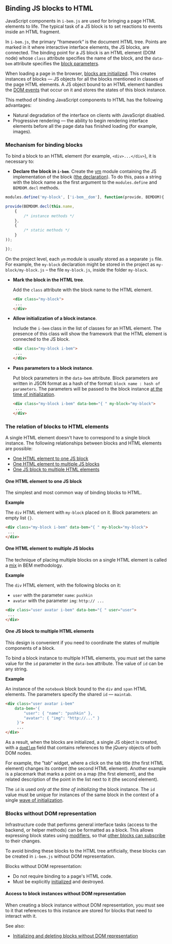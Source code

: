 ## Binding JS blocks to HTML

JavaScript components in `i-bem.js` are used for bringing a page HTML elements
to life. The typical task of a JS block is to set reactions to events inside an HTML fragment.

In `i-bem.js`, the primary ”framework“ is the document HTML tree. Points are marked in it where interactive interface elements, the JS blocks, are connected.
The binding point for a JS block is an HTML element (DOM node) whose `class` attribute
specifies the name of the block, and the `data-bem` attribute specifies the [block parameters](./i-bem-js-params.en.md).

When loading a page in the browser, [blocks are initialized](./i-bem-js-init.en.md). This creates instances of blocks — JS objects for all the blocks mentioned in classes of the page HTML elements. A JS object bound to an HTML element
handles the [DOM events](i-bem-js-events.en.md#dom-events) that occur on it and stores the states of this block instance.

This method of binding JavaScript components to HTML has the following advantages:

* Natural degradation of the interface on clients with JavaScript disabled.
* Progressive rendering — the ability to begin rendering interface elements before all the page data has finished loading (for example, images).

### Mechanism for binding blocks

To bind a block to an HTML element (for example, `<div>...</div>`), it is necessary to:

* **Declare the block in `i-bem`**.
    Create the [ym](https://github.com/ymaps/modules) module containing the JS implementation of the block ([the declaration](./i-bem-js-decl.en.md)). To do this, pass a string with the block name as the first argument to the `modules.define` and `BEMDOM.decl` methods.

```js
modules.define('my-block', ['i-bem__dom'], function(provide, BEMDOM){

provide(BEMDOM.decl(this.name,
    {
        /* instance methods */
    },
    {
        /* static methods */
    }
));

});
```

On the project level, each `ym` module is usually stored as a separate `js` file. For example, the `my-block` declaration might be stored in the project as `my-block/my-block.js` – the file `my-block.js`, inside the folder `my-block`.

* **Mark the block in the HTML tree**.

  Add the `class` attribute with the block name to the HTML element.

  ```html
  <div class="my-block">
   ...
  </div>
  ```

* **Allow initialization of a block instance**.

  Include the `i-bem` class in the list of classes for an HTML element. The presence of this class will show the framework that the HTML element is connected to the JS block.

  ```html
  <div class="my-block i-bem">
   ...
  </div>
  ```

* **Pass parameters to a block instance**.

  Put block parameters in the `data-bem` attribute. Block parameters are written in JSON format as a hash of the format: `block name : hash of parameters`. The parameters will be passed to the block instance [at the time of initialization](./i-bem-js-init.en.md).

  ```html
  <div class="my-block i-bem" data-bem="{ " my-block="my-block">
   ...
  </div>
  ```

### The relation of blocks to HTML elements

A single HTML element doesn't have to correspond to a single block instance. The following relationships between blocks and HTML elements are possible:

* [One HTML element to one JS block](#one-html-element-to-one-js-block)
* [One HTML element to multiple JS blocks](#one-html-element-to-multiple-js-blocks)
* [One JS block to multiple HTML elements](#one-js-block-to-multiple-html-elements)

#### One HTML element to one JS block

The simplest and most common way of binding blocks to HTML.

**Example**

The `div` HTML element with `my-block` placed on it. Block parameters: an empty list `{}`.

```html
<div class="my-block i-bem" data-bem="{ " my-block="my-block">
 ...
</div>
```

#### One HTML element to multiple JS blocks

The technique of placing multiple blocks on a single HTML element is called a [mix](i-bem-js-decl.en.md#mix) in BEM methodology.

**Example**

The `div` HTML element, with the following blocks on it:

* `user` with the parameter `name`: `pushkin`
* `avatar` with the parameter `img`: `http:// ...`

```html
<div class="user avatar i-bem" data-bem="{ " user="user">
 ...
</div>
```

#### One JS block to multiple HTML elements

This design is convenient if you need to coordinate the states of multiple components of a block.

To bind a block instance to multiple HTML elements, you must set the same value for the `id` parameter in the `data-bem` attribute. The value of `id` can be any string.

**Example**

An instance of the `notebook` block bound to the `div` and `span` HTML elements. The parameters specify the shared `id` — `maintab`.

```html
<div class="user avatar i-bem"
    data-bem='{
        "user": { "name": "pushkin" },
        "avatar": { "img": "http://..." }
     }'>
     ...
</div>
```

As a result, when the blocks are initialized, a single JS object is created, with a [`domElem`](./i-bem-js-dom.en.md) field that contains references to the jQuery objects of both DOM nodes.

For example, the ”tab“ widget, where a click on the tab title (the first HTML element) changes its content (the second HTML element).
Another example is a placemark that marks a point on a map (the first element), and the related description of the point in the list next to it (the second element).

The `id` is used *only at the time of initializing* the block instance. The `id` value must be unique for instances of the same block in the context of a single [wave of initialization](i-bem-js-init.en.md#wave-of-initialization).

### Blocks without DOM representation

Infrastructure code that performs general interface tasks (access to the backend, or helper methods) can be formatted as a block. This allows expressing block states using [modifiers](./i-bem-js-states.en.md), so that [other blocks can subscribe](i-bem-js-states.en.md#other-blocks-can-subscribe) to their changes.

To avoid binding these blocks to the HTML tree artificially, these blocks can be created in `i-bem.js` without DOM representation.

Blocks without DOM representation:

* Do not require binding to a page's HTML code.
* Must be explicitly [initialized](i-bem-js-init.en.md#initialized) and destroyed.

#### Access to block instances without DOM representation

When creating a block instance without DOM representation, you must see to it that references to this instance are stored for blocks that need to interact with it.

See also:

* [Initializing and deleting blocks without DOM representation](i-bem-js-init.en.md#initializing-and-deleting-blocks-without-dom-representation)
